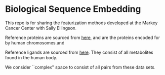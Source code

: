 # Biological Sequence Embedding
This repo is for sharing the featurization methods developed at the Markey Cancer Center with Sally Ellingson.


Reference proteins are sourced from [here](https://www.uniprot.org/proteomes/UP000005640), and are the proteins encoded
for by human chromosomes.and

Reference ligands are sourced from [here](http://www.hmdb.ca/downloads). They consist of all metabolites found in
the human body.

We consider ``complex" space to consist of all pairs from these data sets.
